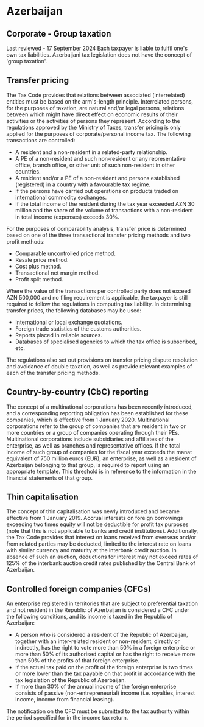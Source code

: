 # Azerbaijan
## Corporate - Group taxation
Last reviewed - 17 September 2024
Each taxpayer is liable to fulfil one's own tax liabilities. Azerbaijani tax legislation does not have the concept of 'group taxation'.
## Transfer pricing
The Tax Code provides that relations between associated (interrelated) entities must be based on the arm's-length principle.
Interrelated persons, for the purposes of taxation, are natural and/or legal persons, relations between which might have direct effect on economic results of their activities or the activities of persons they represent.
According to the regulations approved by the Ministry of Taxes, transfer pricing is only applied for the purposes of corporate/personal income tax.
The following transactions are controlled:
  * A resident and a non-resident in a related-party relationship.
  * A PE of a non-resident and such non-resident or any representative office, branch office, or other unit of such non-resident in other countries.
  * A resident and/or a PE of a non-resident and persons established (registered) in a country with a favourable tax regime.
  * If the persons have carried out operations on products traded on international commodity exchanges.
  * If the total income of the resident during the tax year exceeded AZN 30 million and the share of the volume of transactions with a non-resident in total income (expenses) exceeds 30%.


For the purposes of comparability analysis, transfer price is determined based on one of the three transactional transfer pricing methods and two profit methods:
  * Comparable uncontrolled price method.
  * Resale price method.
  * Cost plus method.
  * Transactional net margin method.
  * Profit split method.


Where the value of the transactions per controlled party does not exceed AZN 500,000 and no filing requirement is applicable, the taxpayer is still required to follow the regulations in computing tax liability.
In determining transfer prices, the following databases may be used:
  * International or local exchange quotations.
  * Foreign trade statistics of the customs authorities.
  * Reports placed in reliable sources.
  * Databases of specialised agencies to which the tax office is subscribed, etc.


The regulations also set out provisions on transfer pricing dispute resolution and avoidance of double taxation, as well as provide relevant examples of each of the transfer pricing methods.
## Country-by-country (CbC) reporting
The concept of a multinational corporations has been recently introduced, and a corresponding reporting obligation has been established for these companies, which is effective from 1 January 2020.
Multinational corporations refer to the group of companies that are resident in two or more countries or a group of companies operating through their PEs. Multinational corporations include subsidiaries and affiliates of the enterprise, as well as branches and representative offices.
If the total income of such group of companies for the fiscal year exceeds the manat equivalent of 750 million euros (EUR), an enterprise, as well as a resident of Azerbaijan belonging to that group, is required to report using an appropriate template. This threshold is in reference to the information in the financial statements of that group.
## Thin capitalisation
The concept of thin capitalisation was newly introduced and became effective from 1 January 2019.
Accrual interests on foreign borrowings exceeding two times equity will not be deductible for profit tax purposes (note that this is not applicable to banks and credit institutions).
Additionally, the Tax Code provides that interest on loans received from overseas and/or from related parties may be deducted, limited to the interest rate on loans with similar currency and maturity at the interbank credit auction. In absence of such an auction, deductions for interest may not exceed rates of 125% of the interbank auction credit rates published by the Central Bank of Azerbaijan.
## Controlled foreign companies (CFCs)
An enterprise registered in territories that are subject to preferential taxation and not resident in the Republic of Azerbaijan is considered a CFC under the following conditions, and its income is taxed in the Republic of Azerbaijan:
  * A person who is considered a resident of the Republic of Azerbaijan, together with an inter-related resident or non-resident, directly or indirectly, has the right to vote more than 50% in a foreign enterprise or more than 50% of its authorised capital or has the right to receive more than 50% of the profits of that foreign enterprise.
  * If the actual tax paid on the profit of the foreign enterprise is two times or more lower than the tax payable on that profit in accordance with the tax legislation of the Republic of Azerbaijan.
  * If more than 30% of the annual income of the foreign enterprise consists of passive (non-entrepreneurial) income (i.e. royalties, interest income, income from financial leasing).


The notification on the CFC must be submitted to the tax authority within the period specified for in the income tax return.
